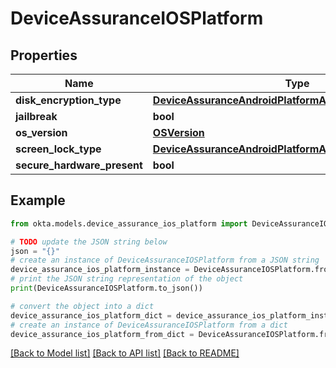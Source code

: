 # DeviceAssuranceIOSPlatform


## Properties

Name | Type | Description | Notes
------------ | ------------- | ------------- | -------------
**disk_encryption_type** | [**DeviceAssuranceAndroidPlatformAllOfDiskEncryptionType**](DeviceAssuranceAndroidPlatformAllOfDiskEncryptionType.md) |  | [optional] 
**jailbreak** | **bool** |  | [optional] 
**os_version** | [**OSVersion**](OSVersion.md) |  | [optional] 
**screen_lock_type** | [**DeviceAssuranceAndroidPlatformAllOfScreenLockType**](DeviceAssuranceAndroidPlatformAllOfScreenLockType.md) |  | [optional] 
**secure_hardware_present** | **bool** |  | [optional] 

## Example

```python
from okta.models.device_assurance_ios_platform import DeviceAssuranceIOSPlatform

# TODO update the JSON string below
json = "{}"
# create an instance of DeviceAssuranceIOSPlatform from a JSON string
device_assurance_ios_platform_instance = DeviceAssuranceIOSPlatform.from_json(json)
# print the JSON string representation of the object
print(DeviceAssuranceIOSPlatform.to_json())

# convert the object into a dict
device_assurance_ios_platform_dict = device_assurance_ios_platform_instance.to_dict()
# create an instance of DeviceAssuranceIOSPlatform from a dict
device_assurance_ios_platform_from_dict = DeviceAssuranceIOSPlatform.from_dict(device_assurance_ios_platform_dict)
```
[[Back to Model list]](../README.md#documentation-for-models) [[Back to API list]](../README.md#documentation-for-api-endpoints) [[Back to README]](../README.md)


